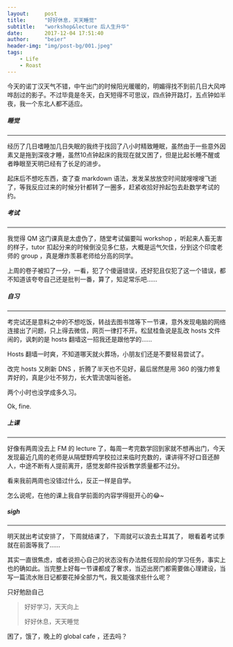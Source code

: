 ```yaml
---
layout:     post
title:      "好好休息，天天睡觉"
subtitle:   "workshop&lecture 后人生升华"
date:       2017-12-04 17:51:40
author:     "beier"
header-img: "img/post-bg/001.jpeg"
tags:
    - Life
    - Roast
---
```



今天的诺丁汉天气不错，中午出门的时候阳光暖暖的，明媚得找不到前几日大风哗哗刮过的影子。不过毕竟是冬天，白天短得不可思议，四点钟开路灯，五点钟如半夜，我一个东北人都不适应。





##### 睡觉
---

经历了几日嗜睡加几日失眠的我终于找回了八小时精致睡眠，虽然由于一些意外因素又是拖到深夜才睡，虽然10点钟起床的我现在就又困了，但是比起长睡不醒或者睁眼至天明已经有了长足的进步。

起床后不想吃东西，查了查 markdown 语法，发发呆放放空时间就嗖嗖嗖飞逝了，等我反应过来的时候分针都转了一圈多，赶紧收拾好拎起包去赴数学考试的约。





##### 考试
---
我觉得 QM 这门课真是太虚伪了，随堂考试偏要叫 workshop ，听起来人畜无害的样子，tutor 扣起分来的时候倒没见多仁慈，大概是运气欠佳，分到这个印度老师的 group ，真是爆炸羡慕老师给分高的同学。

上周的卷子被扣了一分，一看，犯了个傻逼错误，还好犯且仅犯了这一个错误，都不知道该夸夸自己还是批判一番，算了，知足常乐吧……





##### 自习
---
考完试还是意料之中的不想吃饭，转战去图书馆等下一节课，意外发现电脑的网络连接出了问题，只上得去微信，网页一律打不开。松鼠桂鱼说是乱改 hosts 文件闹的，讽刺的是 hosts 翻墙这一招我还是跟他学的……

Hosts 翻墙一时爽，不知道哪天就火葬场，小朋友们还是不要轻易尝试了。

改完 hosts 又刷新 DNS ，折腾了半天也不见好，最后居然是用 360 的强力修复弄好的，真是少壮不努力，长大管流氓叫爸爸。

两个小时也没学成多久习。

Ok, fine.





##### 上课
---
好像有两周没去上 FM 的 lecture 了，每周一考完数学回到家就不想再出门，今天发现最近几周的老师是从隔壁野鸡学校拉过来临时充数的，课讲得不好口音还醉人，中途不断有人提前离开，感觉发邮件投诉教学质量都不过分。

看来我前两周也没错过什么，反正一样是自学。

怎么说呢，在他的课上我自学前面的内容学得挺开心的:joy:~





##### sigh
---
明天就出考试安排了，
下周就结课了，
下周就可以浪去土耳其了，
眼看着考试季就在前面等我了……

其实一直很焦虑，或者说担心自己的状态没有办法胜任现阶段的学习任务，事实上也的确如此。当完整上好每一节课都成了奢求，当迈出房门都需要做心理建设，当写一篇流水账日记都要花掉全部力气，我又能强求些什么呢？

只好勉励自己
> 好好学习，天天向上
>
> 好好休息，天天睡觉



困了，饿了，晚上的 global cafe ，还去吗？